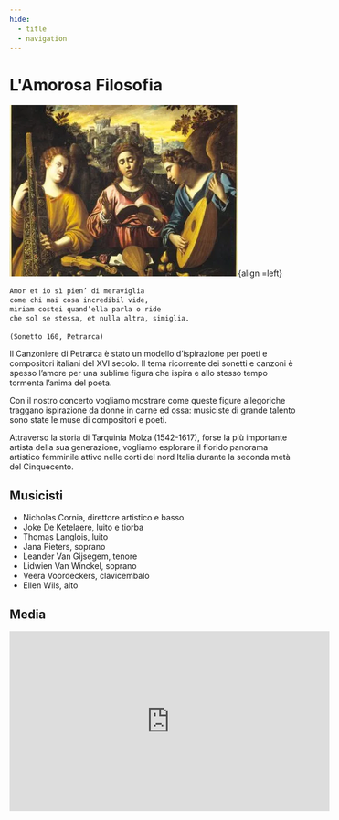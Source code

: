 ```yaml
---
hide:
  - title
  - navigation
---
```


# L'Amorosa Filosofia

![amorosa_filosofia](../../assets/images/amorosa_filosofia.webp){align =left}

```
Amor et io sì pien’ di meraviglia 
come chi mai cosa incredibil vide, 
miriam costei quand’ella parla o ride 
che sol se stessa, et nulla altra, simiglia.

(Sonetto 160, Petrarca)
```
Il Canzoniere di Petrarca è stato un modello d’ispirazione per poeti e compositori italiani del XVI secolo. Il tema ricorrente dei sonetti e canzoni è spesso l’amore per una sublime figura che ispira e allo stesso tempo tormenta l’anima del poeta. 

Con il nostro concerto vogliamo mostrare come queste figure allegoriche traggano ispirazione da donne in carne ed ossa: musiciste di grande talento sono state le muse di compositori e poeti. 

Attraverso la storia di Tarquinia Molza (1542-1617), forse la più importante artista della sua generazione, vogliamo esplorare il florido panorama artistico femminile attivo nelle corti del nord Italia durante la seconda metà del Cinquecento.

## Musicisti

- Nicholas Cornia, direttore artistico e basso
- Joke De Ketelaere, luito e tiorba
- Thomas Langlois, luito
- Jana Pieters, soprano
- Leander Van Gijsegem, tenore
- Lidwien Van Winckel, soprano
- Veera Voordeckers, clavicembalo 
- Ellen Wils, alto

## Media

<iframe width="560" height="315" src="https://www.youtube.com/embed/videoseries?si=Gu8oMrYMCDHDL3gx&amp;list=PLDTXvtcLnrvEYhzwLsRFRNZDTug0VbK97" title="YouTube video player" frameborder="0" allow="accelerometer; autoplay; clipboard-write; encrypted-media; gyroscope; picture-in-picture; web-share" referrerpolicy="strict-origin-when-cross-origin" allowfullscreen></iframe>

